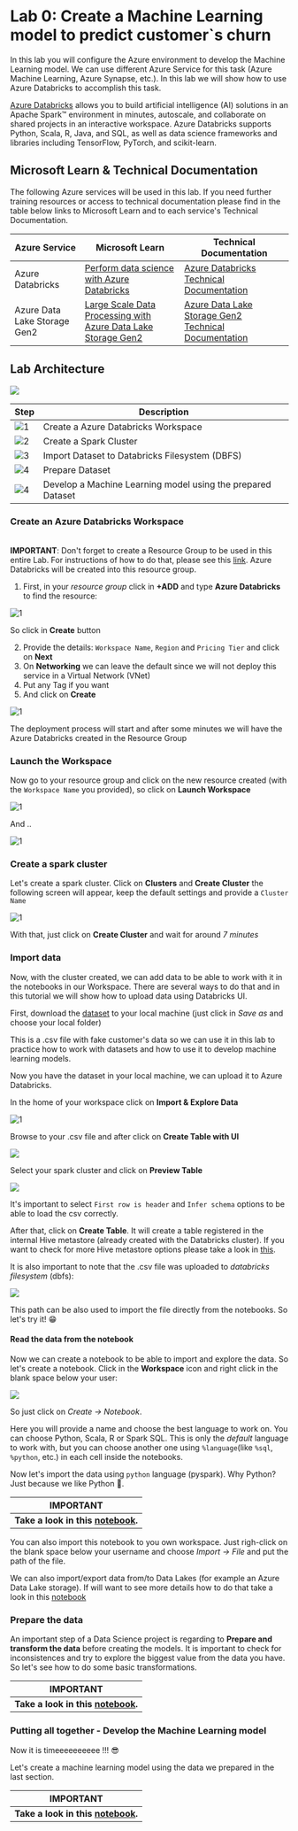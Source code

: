 # Lab 0: Create a Machine Learning model to predict customer`s churn

In this lab you will configure the Azure environment to develop the Machine Learning model. We can use different Azure Service for this task (Azure Machine Learning, Azure Synapse, etc.). In this lab we will show how to use Azure Databricks to accomplish this task.

[Azure Databricks](https://azure.microsoft.com/pt-br/services/databricks/) allows you to build artificial intelligence (AI) solutions in an Apache Spark™ environment in minutes, autoscale, and collaborate on shared projects in an interactive workspace. Azure Databricks supports Python, Scala, R, Java, and SQL, as well as data science frameworks and libraries including TensorFlow, PyTorch, and scikit-learn.

## Microsoft Learn & Technical Documentation

The following Azure services will be used in this lab. If you need further training resources or access to technical documentation please find in the table below links to Microsoft Learn and to each service's Technical Documentation.

Azure Service | Microsoft Learn | Technical Documentation|
--------------|-----------------|------------------------|
Azure Databricks | [Perform data science with Azure Databricks](https://docs.microsoft.com/en-us/learn/paths/perform-data-science-azure-databricks/) | [Azure Databricks Technical Documentation](https://docs.microsoft.com/en-us/azure/databricks/)
Azure Data Lake Storage Gen2 | [Large Scale Data Processing with Azure Data Lake Storage Gen2](https://docs.microsoft.com/en-us/learn/paths/data-processing-with-azure-adls/) | [Azure Data Lake Storage Gen2 Technical Documentation](https://docs.microsoft.com/en-us/azure/storage/blobs/data-lake-storage-introduction)

## Lab Architecture

![](/images/data-science-architecture-lab-0.png)

Step     | Description
-------- | -----
![1](/images/Black1.png) | Create a Azure Databricks Workspace
![2](/images/Black2.png) | Create a Spark Cluster
![3](/images/Black3.png) | Import Dataset to Databricks Filesystem (DBFS)
![4](/images/Black4.png) | Prepare Dataset
![4](/images/Black5.png) | Develop a Machine Learning model using the prepared Dataset

### Create an Azure Databricks Workspace

<br>**IMPORTANT**: Don't forget to create a Resource Group to be used in this entire Lab. For instructions of how to do that, please see this [link](https://docs.microsoft.com/en-us/azure/azure-resource-manager/management/manage-resource-groups-portal). Azure Databricks will be created into this resource group.

1. First, in your *resource group* click in **+ADD** and type **Azure Databricks** to find the resource:

![1](/images/lab-0/1-add-adb.PNG)

So click in **Create** button

2. Provide the details: `Workspace Name`, `Region` and `Pricing Tier` and click on **Next**
3. On **Networking** we can leave the default since we will not deploy this service in a Virtual Network (VNet)
4. Put any Tag if you want
5. And click on **Create**

![1](/images/lab-0/2-create-adb-workspace.PNG)

The deployment process will start and after some minutes we will have the Azure Databricks created in the Resource Group

### Launch the Workspace

Now go to your resource group and click on the new resource created (with the `Workspace Name` you provided), so click on **Launch Workspace**

![1](/images/lab-0/3-launch-adb-workspace.PNG)

And ..

![1](/images/lab-0/3b-launch-adb-workspace.PNG)

### Create a spark cluster

Let's create a spark cluster. Click on **Clusters** and **Create Cluster** the following screen will appear, keep the default settings and provide a `Cluster Name`

![1](/images/lab-0/4-create-spark-cluster.PNG)

With that, just click on **Create Cluster** and wait for around *7 minutes*

### Import data
Now, with the cluster created, we can add data to be able to work with it in the notebooks in our Workspace. There are several ways to do that and in this tutorial we will show how to upload data using Databricks UI.

First, download the [dataset](https://raw.githubusercontent.com/lfbraz/azure-data-science-e2e/main/dataset/dados_clientes.csv) to your local machine (just click in *Save as* and choose your local folder)

This is a .csv file with fake customer's data so we can use it in this lab to practice how to work with datasets and how to use it to develop machine learning models.

Now you have the dataset in your local machine, we can upload it to Azure Databricks.

In the home of your workspace click on **Import & Explore Data**

![1](/images/lab-0/5a-upload-dataset.PNG)

Browse to your .csv file and after click on **Create Table with UI**

![](/images/lab-0/5b-upload-dataset.PNG)

Select your spark cluster and click on **Preview Table**

![](/images/lab-0/5c-upload-dataset.PNG)

It's important to select `First row is header` and `Infer schema` options to be able to load the csv correctly.

After that, click on **Create Table**. It will create a table registered in the internal Hive metastore (already created with the Databricks cluster). If you want to check for more Hive metastore options please take a look in [this](https://docs.microsoft.com/en-us/azure/databricks/kb/metastore/).

It is also important to note that the .csv file was uploaded to *databricks filesystem* (dbfs):

![](/images/lab-0/5d-upload-dataset.PNG)

This path can be also used to import the file directly from the notebooks. So let's try it! 😁

#### Read the data from the notebook

Now we can create a notebook to be able to import and explore the data. So let's create a notebook. Click in the **Workspace** icon and right click in the blank space below your user:

![](/images/lab-0/5-create-notebook.PNG)

So just click on *Create -> Notebook*.

Here you will provide a name and choose the best language to work on. You can choose Python, Scala, R or Spark SQL. This is only the *default* language to work with, but you can choose another one using `%language`(like `%sql`, `%python`, etc.) in each cell inside the notebooks.

Now let's import the data using `python` language (pyspark). Why Python? Just because we like Python 🤣.

**IMPORTANT**|
-------------|
**Take a look in this [notebook](/labs/lab%200/notebooks/read-data.ipynb).**|

You can also import this notebook to you own workspace. Just righ-click on the blank space below your username and choose *Import -> File* and put the path of the file.

We can also import/export data from/to Data Lakes (for example an Azure Data Lake storage). If will want to see more details how to do that take a look in this [notebook](https://github.com/lfbraz/azure-databricks/blob/master/notebooks/read-from-adls.ipynb)

### Prepare the data

An important step of a Data Science project is regarding to **Prepare and transform the data** before creating the models. It is important to check for inconsistences and try to explore the biggest value from the data you have. So let's see how to do some basic transformations.

**IMPORTANT**|
-------------|
**Take a look in this [notebook](/labs/lab%200/notebooks/simple-etl-with-spark.ipynb).**|

### Putting all together - Develop the Machine Learning model

Now it is timeeeeeeeeee !!! 😎

Let's create a machine learning model using the data we prepared in the last section.

**IMPORTANT**|
-------------|
**Take a look in this [notebook](/labs/lab%200/notebooks/model-churn-prediction.ipynb).**|
